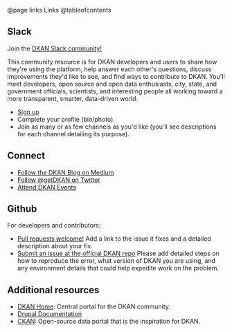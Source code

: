 @page links Links
@tableofcontents

## Slack 

Join the [DKAN Slack community!](https://dkan.slack.com/)

This community resource is for DKAN developers and users to share how they're using the platform, help answer each other's questions, discuss improvements they'd like to see, and find ways to contribute to DKAN. You'll meet developers, open source and open data enthusiasts, city, state, and government officials, scientists, and interesting people all working toward a more transparent, smarter, data-driven world.

- [Sign up](https://dkansignup.herokuapp.com/)
- Complete your profile (bio/photo).
- Join as many or as few channels as you'd like (you'll see descriptions for each channel detailing its purpose).

## Connect
    
- [Follow the DKAN Blog on Medium](https://medium.com/dkan-blog)
- [Follow @getDKAN on Twitter](https://twitter.com/getdkan)
- [Attend DKAN Events](https://www.eventbrite.com/o/dkan-14793986036)

## Github

For developers and contributors:

- [Pull requests welcome!](https://github.com/GetDKAN/dkan2) Add a link to the issue it fixes and a detailed description about your fix.
- [Submit an issue at the official DKAN repo](https://github.com/GetDKAN/dkan2/issues/new) Please add detailed steps on how to reproduce the error, what version of DKAN you are using, and any environment details that could help expedite work on the problem.


## Additional resources

- [DKAN Home](http://getdkan.com): Central portal for the DKAN community.
- [Drupal Documentation](https://www.drupal.org/documentation)
- [CKAN](https://ckan.org/): Open-source data portal that is the inspiration for DKAN.
